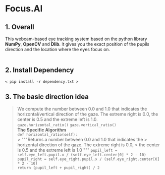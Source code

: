 # Focus.AI 
## **1. Overall**<br/>
This webcam-based eye tracking system based on the python library **NumPy**, **OpenCV** and **Dlib**. It gives you the exact position of the pupils direction and the location where the eyes focus on.<br/>
<br/>
## **2. Install Dependency**<br/>
`< pip install -r dependency.txt >`<br/>
## **3. The basic direction idea** <br/>
> We compute the number between 0.0 and 1.0 that indicates the horizontal/vertical direction of the gaze. The extreme right is 0.0, the center is 0.5 and the extreme left is 1.0. <br/>
`gaze.horizontal_ratio()` `gaze.vertical_ratio()` <br/>
**The Specific Algorithm**<br/>
`def horizontal_ratio(self):` <br/>
        > """Returns a number between 0.0 and 1.0 that indicates the
        > horizontal direction of the gaze. The extreme right is 0.0,
        > the center is 0.5 and the extreme left is 1.0
        """
    `pupil_left = self.eye_left.pupil.x / (self.eye_left.center[0] * 2 - 10)` <br/>
    `pupil_right = self.eye_right.pupil.x / (self.eye_right.center[0] * 2 - 10)` <br/>
    `return (pupil_left + pupil_right) / 2` <br/>


